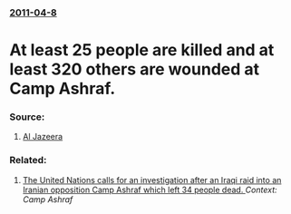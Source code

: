 ### [2011-04-8](/news/2011/04/8/index.md)

# At least 25 people are killed and at least 320 others are wounded at Camp Ashraf. 




### Source:

1. [Al Jazeera](http://english.aljazeera.net/news/middleeast/2011/04/20114816297411773.html)

### Related:

1. [The United Nations calls for an investigation after an Iraqi raid into an Iranian opposition Camp Ashraf which left 34 people dead. ](/news/2011/04/16/the-united-nations-calls-for-an-investigation-after-an-iraqi-raid-into-an-iranian-opposition-camp-ashraf-which-left-34-people-dead.md) _Context: Camp Ashraf_
